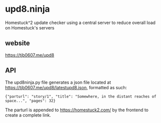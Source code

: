 # upd8.ninja

Homestuck^2 update checker using a central server to reduce overall load on Homestuck's servers

## website

https://tjb0607.me/upd8

## API

The upd8ninja.py file generates a json file located at https://tjb0607.me/upd8/latestupd8.json, formatted as such:

    {"parturl": "story/1", "title": "Somewhere, in the distant reaches of space...", "pages": 32}

The parturl is appended to https://homestuck2.com/ by the frontend to create a complete link.

